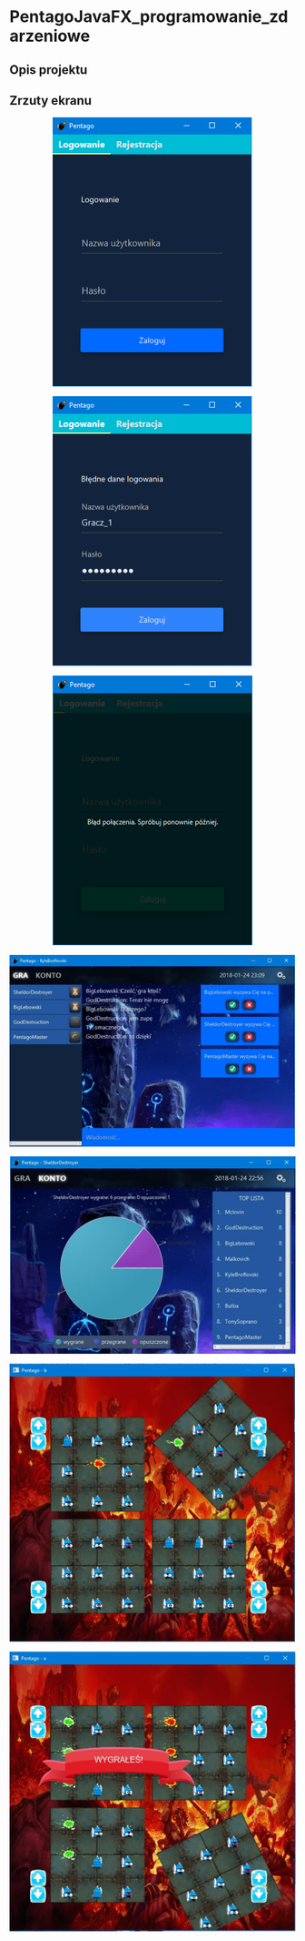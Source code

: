 # PentagoJavaFX_programowanie_zdarzeniowe
## Opis projektu


## Zrzuty ekranu
<p align="center" >
  <img src="screenshots/screen1.PNG" >
</p>
<p align="center" >
  <img src="screenshots/screen2.PNG" >
</p>
<p align="center" >
  <img src="screenshots/screen3.PNG" >
</p>
<p align="center" >
  <img src="screenshots/screen4.PNG" >
</p>
<p align="center" >
  <img src="screenshots/screen5.PNG" >
</p>
<p align="center" >
  <img src="screenshots/screen6.PNG" >
</p>
<p align="center" >
  <img src="screenshots/screen7.PNG" >
</p>
